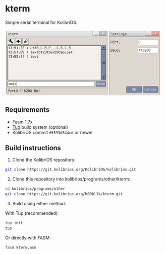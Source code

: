 # kterm

Simple serial terminal for KolibriOS.

![screenshot](screenshot.png)

## Requirements

- [Fasm](https://flatassembler.net/) 1.7x
- [Tup](https://gittup.org/tup/) build system (optional)
- KolibriOS commit `#5593d344cd` or newer

## Build instructions

1. Clone the KolibriOS repository:

```sh
git clone https://git.kolibrios.org/KolibriOS/kolibrios.git
```

2. Clone this repository into kolibrios/programs/other/kterm:

```sh
cd kolibrios/programs/other
git clone https://git.kolibrios.org/b00bl1k/kterm.git
```

3. Build using either method:

With Tup (recommended):

```sh
tup init
tup
```

Or directly with FASM:

```sh
fasm kterm.asm
```
